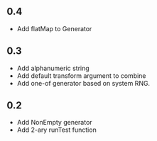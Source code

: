 ## 0.4
- Add flatMap to Generator

## 0.3
- Add alphanumeric string
- Add default transform argument to combine
- Add one-of generator based on system RNG.

## 0.2
- Add NonEmpty generator
- Add 2-ary runTest function
